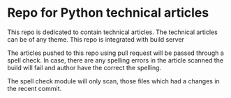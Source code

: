 # Repo for Python technical articles
This repo is dedicated to contain technical articles. The technical articles can be of any theme. This repo is integrated with build server

The articles pushed to this repo using pull request will be passed through a spell check. In case, there are any spelling errors in the article scanned the build will fail and author have the correct the spelling.

The spell check module will only scan, those files which had a changes in the recent commit.
